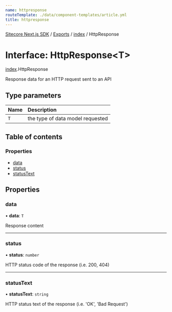 ```yaml
---
name: httpresponse
routeTemplate: ./data/component-templates/article.yml
title: httpresponse
---
```


[Sitecore Next.js SDK](/docs/nextjs/ref/) / [Exports](/docs/nextjs/ref/modules) / [index](/docs/nextjs/ref/modules/index) / HttpResponse

# Interface: HttpResponse<T\>

[index](/docs/nextjs/ref/modules/index).HttpResponse

Response data for an HTTP request sent to an API

## Type parameters

| Name | Description |
| :------ | :------ |
| `T` | the type of data model requested |

## Table of contents

### Properties

- [data](/docs/nextjs/ref/interfaces/index/httpresponse#data)
- [status](/docs/nextjs/ref/interfaces/index/httpresponse#status)
- [statusText](/docs/nextjs/ref/interfaces/index/httpresponse#statustext)

## Properties

### data

• **data**: `T`

Response content

___

### status

• **status**: `number`

HTTP status code of the response (i.e. 200, 404)

___

### statusText

• **statusText**: `string`

HTTP status text of the response (i.e. 'OK', 'Bad Request')
